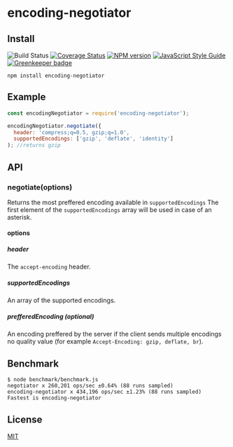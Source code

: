 # encoding-negotiator
## Install

![Build Status](https://github.com/SerayaEryn/encoding-negotiator/workflows/ci/badge.svg)
[![Coverage Status](https://coveralls.io/repos/github/SerayaEryn/encoding-negotiator/badge.svg?branch=master)](https://coveralls.io/github/SerayaEryn/encoding-negotiator?branch=master)
[![NPM version](https://img.shields.io/npm/v/encoding-negotiator.svg?style=flat)](https://www.npmjs.com/package/encoding-negotiator)
[![JavaScript Style Guide](https://img.shields.io/badge/code_style-standard-brightgreen.svg)](https://standardjs.com)
[![Greenkeeper badge](https://badges.greenkeeper.io/SerayaEryn/encoding-negotiator.svg)](https://greenkeeper.io/)

```
npm install encoding-negotiator
```
## Example
```js
const encodingNegotiator = require('encoding-negotiator');

encodingNegotiator.negotiate({
  header: 'compress;q=0.5, gzip;q=1.0',
  supportedEncodings: ['gzip', 'deflate', 'identity']
); //returns gzip
```
## API
### negotiate(options)
Returns the most preffered encoding available in `supportedEncodings` The first 
element of the `supportedEncodings` array will be used in case of an asterisk.

#### options

##### header

The `accept-encoding` header.

##### supportedEncodings

An array of the supported encodings.

##### prefferedEncoding (optional)

An encoding preffered by the server if the client sends multiple encodings no 
quality value (for example `Accept-Encoding: gzip, deflate, br`).

## Benchmark

```
$ node benchmark/benchmark.js 
negotiator x 260,201 ops/sec ±0.64% (88 runs sampled)
encoding-negotiator x 434,196 ops/sec ±1.23% (88 runs sampled)
Fastest is encoding-negotiator
```

## License

[MIT](./LICENSE)